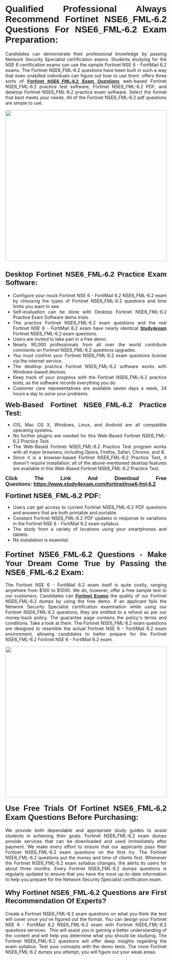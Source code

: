 <h1 style="text-align: justify;"><span style="font-family:Verdana,Geneva,sans-serif;"><strong>Qualified Professional Always Recommend Fortinet NSE6_FML-6.2 Questions For NSE6_FML-6.2 Exam Preparation:</strong></span></h1>

<p style="text-align: justify;">Candidates can demonstrate their professional knowledge by passing Network Security Specialist certification exams. Students studying for the NSE 6 certification exams can use the sample Fortinet NSE 6 - FortiMail 6.2 exams. The Fortinet NSE6_FML-6.2 questions have been built in such a way that even unskilled individuals can figure out how to use them. offers three sorts of <a href="https://www.study4exam.com/fortinet/nse6-fml-6.2" target="_blank"><span style="font-family:Verdana,Geneva,sans-serif;"><strong>Fortinet NSE6_FML-6.2 Exam Questions</strong></span></a> web-based Fortinet NSE6_FML-6.2 practice test software, Fortinet NSE6_FML-6.2 PDF, and desktop Fortinet NSE6_FML-6.2 practice exam software. Select the format that best meets your needs. All of the Fortinet NSE6_FML-6.2 pdf questions are simple to use.</p>

<p style="text-align: justify;"><a href="https://www.study4exam.com/fortinet/nse6-fml-6.2" target="_blank"><img alt="" src="https://www.thequestionanswers.com/wp-content/uploads/2022/02/imgpsh_fullsize_anim-1.webp" style="width: 100%; height: 470px;" /></a></p>

<h2 style="text-align: justify;"><span style="font-family:Verdana,Geneva,sans-serif;"><strong><span style="font-size:22px;">Desktop Fortinet NSE6_FML-6.2 Practice Exam Software:</span></strong></span></h2>

<ul>
	<li style="text-align: justify;">Configure your mock Fortinet NSE 6 - FortiMail 6.2 NSE6_FML-6.2 exam by choosing the types of Fortinet NSE6_FML-6.2 questions and time limits you want to see.</li>
	<li style="text-align: justify;">Self-evaluation can be done with Desktop Fortinet NSE6_FML-6.2 Practice Exam Software demo trials.</li>
	<li style="text-align: justify;">The practice Fortinet NSE6_FML-6.2 exam questions and the real Fortinet NSE 6 - FortiMail 6.2 exam have nearly identical <a href="https://www.study4exam.com/" target="_blank"><span style="font-family:Verdana,Geneva,sans-serif;"><strong>Study4exam</strong></span></a> Fortinet NSE6_FML-6.2 exam questions.</li>
	<li style="text-align: justify;">Users are invited to take part in a free demo.</li>
	<li style="text-align: justify;">Nearly 90,000 professionals from all over the world contribute comments on Fortinet NSE6_FML-6.2 questions upgrades.</li>
	<li style="text-align: justify;">You must confirm your Fortinet NSE6_FML-6.2 exam questions license via the internet service.</li>
	<li style="text-align: justify;">The desktop practice Fortinet NSE6_FML-6.2 software works with Windows-based devices.</li>
	<li style="text-align: justify;">Keep track of your progress with the Fortinet NSE6_FML-6.2 practice tests, as the software records everything you do.</li>
	<li style="text-align: justify;">Customer care representatives are available seven days a week, 24 hours a day to solve your problems.</li>
</ul>

<p style="text-align: justify;"><strong><span style="font-size:22px;"><span style="font-family:Verdana,Geneva,sans-serif;">Web-Based Fortinet NSE6_FML-6.2 Practice Test:</span></span></strong></p>

<ul>
	<li style="text-align: justify;">iOS, Mac OS X, Windows, Linux, and Android are all compatible operating systems.</li>
	<li style="text-align: justify;">No further plugins are needed for this Web-Based Fortinet NSE6_FML-6.2 Practice Test.</li>
	<li style="text-align: justify;">The Web-Based Fortinet NSE6_FML-6.2 Practice Test program works with all major browsers, including Opera, Firefox, Safari, Chrome, and IE.</li>
	<li style="text-align: justify;">Since it is a browser-based Fortinet NSE6_FML-6.2 Practice Test, it doesn't require installation; all of the above-mentioned desktop features are available in this Web-Based Fortinet NSE6_FML-6.2 Practice Test.</li>
</ul>

<p style="text-align: justify;"><span style="font-size:16px;"><span style="font-family:Tahoma,Geneva,sans-serif;"><strong>Click The Link And Download Free Questions:</strong> <strong><a href="https://www.study4exam.com/fortinet/nse6-fml-6.2" target="_blank">https://www.study4exam.com/fortinet/nse6-fml-6.2</a></strong></span></span></p>

<p style="text-align: justify;"><strong><span style="font-size:22px;"><span style="font-family:Verdana,Geneva,sans-serif;">Fortinet NSE6_FML-6.2 PDF:</span></span></strong></p>

<ul>
	<li style="text-align: justify;">Users can get access to current Fortinet NSE6_FML-6.2 PDF questions and answers that are both printable and portable.</li>
	<li style="text-align: justify;">Constant Fortinet NSE6_FML-6.2 PDF updates in response to variations in the Fortinet NSE 6 - FortiMail 6.2 exam syllabus.</li>
	<li style="text-align: justify;">The study from a variety of locations using your smartphones and tablets.</li>
	<li style="text-align: justify;">No installation is essential.</li>
</ul>

<h3 style="text-align: justify;"><span style="font-family:Verdana,Geneva,sans-serif;"><strong><span style="font-size:24px;">Fortinet NSE6_FML-6.2 Questions - Make Your Dream Come True by Passing the NSE6_FML-6.2 Exam:</span></strong></span></h3>

<p style="text-align: justify;">The Fortinet NSE 6 - FortiMail 6.2 exam itself is quite costly, ranging anywhere from $100 to $1000. We do, however, offer a free sample test to our customers. Candidates can <a href="https://www.study4exam.com/fortinet-exams" target="_blank"><span style="font-family:Verdana,Geneva,sans-serif;"><strong>Fortinet Exams</strong></span></a> the quality of our Fortinet NSE6_FML-6.2 dumps by using the free demo. If an applicant fails the Network Security Specialist certification examination while using our Fortinet NSE6_FML-6.2 questions, they are entitled to a refund as per our money-back policy. The guarantee page contains the policy's terms and conditions. Take a look at them. The Fortinet NSE6_FML-6.2 exam questions are designed to resemble the actual Fortinet NSE 6 - FortiMail 6.2 exam environment, allowing candidates to better prepare for the Fortinet NSE6_FML-6.2 Fortinet NSE 6 - FortiMail 6.2 exam.</p>

<p style="text-align: center;"><a href="https://www.study4exam.com/fortinet/nse6-fml-6.2" target="_blank"><img alt="" src="https://www.thequestionanswers.com/wp-content/uploads/2022/02/Study4Exam-Cert-Exams-Questions-Discount.webp" style="width: 100%; height: 470px;" /></a></p>

<h4 style="text-align: justify;"><span style="font-family:Verdana,Geneva,sans-serif;"><strong><span style="font-size:24px;">Use Free Trials Of Fortinet NSE6_FML-6.2 Exam Questions Before Purchasing:</span></strong></span></h4>

<p style="text-align: justify;">We provide both dependable and appropriate study guides to assist students in achieving their goals. Fortinet NSE6_FML-6.2 exam dumps provide services that can be downloaded and used immediately after payment. We make every effort to ensure that our applicants pass their Fortinet NSE6_FML-6.2 exam questions on the first try. The Fortinet NSE6_FML-6.2 questions put the money and time of clients first. Whenever the Fortinet NSE6_FML-6.2 exam syllabus changes, the alerts its users for about three months. Every Fortinet NSE6_FML-6.2 dumps questions is regularly updated to ensure that you have the most up-to-date information to help you prepare for the Network Security Specialist certification exam.</p>

<h4 style="text-align: justify;"><strong><span style="font-family:Verdana,Geneva,sans-serif;"><span style="font-size:22px;">Why Fortinet NSE6_FML-6.2 Questions are First Recommendation Of Experts?</span></span></strong></h4>

<p style="text-align: justify;">Create a Fortinet NSE6_FML-6.2 exam questions on what you think the test will cover once you've figured out the format. You can design your Fortinet NSE 6 - FortiMail 6.2 NSE6_FML-6.2 exam with Fortinet NSE6_FML-6.2 questions services.  This will assist you in gaining a better understanding of the content and will help you determine what you should be studying. The Fortinet NSE6_FML-6.2 questions will offer deep insights regarding the exam syllabus. Test your concepts with the demo tests. The more Fortinet NSE6_FML-6.2 dumps you attempt, you will figure out your weak areas. </p>
